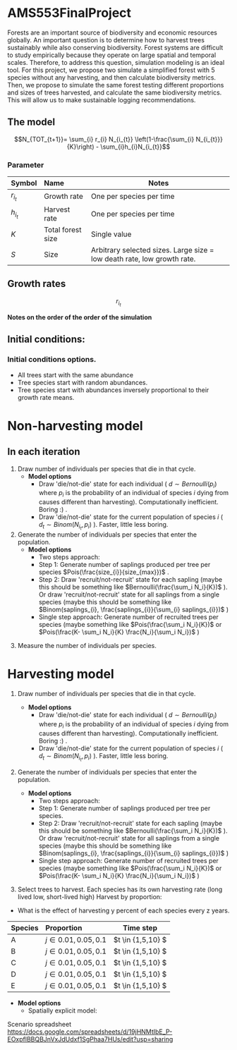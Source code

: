 # AMS553FinalProject

Forests are an important source of biodiversity and economic resources globally. An important question is to determine how to harvest trees sustainably while also conserving biodiversity. Forest systems are difficult to study empirically because they operate on large spatial and temporal scales. Therefore, to address this question, simulation modeling is an ideal tool. For this project, we propose two simulate a simplified forest with 5 species without any harvesting, and then calculate biodiversity metrics. Then, we propose to simulate the same forest testing different proportions and sizes of trees harvested, and calculate the same biodiversity metrics. This will allow us to make sustainable logging recommendations. 

## The model

$$N_{TOT_{t+1}}= \sum_{i} r_{i} N_{i_{t}} \left(1-\frac{\sum_{i} N_{i_{t}}}{K}\right) - \sum_{i}h_{i}N_{i_{t}}$$


### Parameter

| Symbol | Name  | Notes       |
| ------|:------ | ----------- |
|$r_{i_{t}}$| Growth rate | One per species per time |
| $h_{i_{t}}$      | Harvest rate       |   One per species per time          |
| $K$  | Total forest size       |  Single value |
| $S$ | Size | Arbitrary selected sizes. Large size = low death rate, low growth rate.  |


## Growth rates

$$r_{i_{t}}$$


**Notes on the order of the order of the simulation**

## Initial conditions:

### Initial conditions options.
* All trees start with the same abundance
* Tree species start with random abundances.
* Tree species start with abundances inversely proportional to their growth rate means.


# Non-harvesting model

## In each iteration

1. Draw number of individuals per species that die in that cycle.
   * **Model options**
     * Draw 'die/not-die' state for each individual ( $d \sim Bernoulli(p_{i})$ where $p_{i}$ is the probability of an individual of species $i$ dying from causes different than harvesting). Computationally inefficient. Boring :) .
     * Draw 'die/not-die' state for the current population of species $i$ ( $d_{t} \sim Binom(N_{i_{t}},p_{i})$ ). Faster, little less boring.
2. Generate the number of individuals per species that enter the population.
   * **Model options**
     * Two steps approach:
      * Step 1: Generate number of saplings produced per tree per species $Pois(\frac{size_{i}}{size_{max}})$ .
      * Step 2: Draw 'recruit/not-recruit' state for each sapling (maybe this should be something like $Bernoulli(\frac{\sum_i N_i}{K})$ ). Or draw 'recruit/not-recruit' state for all saplings from a single species (maybe this should be something like $Binom(saplings_{i}, \frac{saplings_{i}}{\sum_{i} saplings_{i}})$ )
     *  Single step approach: Generate number of recruited trees per species (maybe something like $Pois(\frac{\sum_i N_i}{K})$ or $Pois(\frac{K- \sum_i N_i}{K} \frac{N_i}{\sum_i N_i})$ )   
     
3) Measure the number of individuals per species.

# Harvesting model


1. Draw number of individuals per species that die in that cycle.
   * **Model options**
     * Draw 'die/not-die' state for each individual ( $d \sim Bernoulli(p_{i})$ where $p_{i}$ is the probability of an individual of species $i$ dying from causes different than harvesting). Computationally inefficient. Boring :) .
     * Draw 'die/not-die' state for the current population of species $i$ ( $d_{t} \sim Binom(N_{i_{t}},p_{i})$ ). Faster, little less boring.
2. Generate the number of individuals per species that enter the population.
   * **Model options**
     * Two steps approach:
      * Step 1: Generate number of saplings produced per tree per species.
      * Step 2: Draw 'recruit/not-recruit' state for each sapling (maybe this should be something like $Bernoulli(\frac{\sum_i N_i}{K})$ ). Or draw 'recruit/not-recruit' state for all saplings from a single species (maybe this should be something like $Binom(saplings_{i}, \frac{saplings_{i}}{\sum_{i} saplings_{i}})$ )
     *  Single step approach: Generate number of recruited trees per species (maybe something like $Pois(\frac{\sum_i N_i}{K})$ or $Pois(\frac{K- \sum_i N_i}{K} \frac{N_i}{\sum_i N_i})$ )   
     
3. Select trees to harvest. 
Each species has its own harvesting rate (long lived low, short-lived high)
Harvest by proportion:
  * What is the effect of harvesting y percent of each species every z years.


| Species | Proportion  | Time step |
| ------|:------ | ----------- |
| A | $j \in {0.01, 0.05, 0.1}$ | $t \in {1,5,10} $ |
| B | $j \in {0.01, 0.05, 0.1}$ | $t \in {1,5,10} $ |
| C | $j \in {0.01, 0.05, 0.1}$ | $t \in {1,5,10} $ |
| D | $j \in {0.01, 0.05, 0.1}$ | $t \in {1,5,10} $ |
| E | $j \in {0.01, 0.05, 0.1}$ | $t \in {1,5,10} $ |



  * **Model options**
    * Spatially explicit model: 


Scenario spreadsheet
https://docs.google.com/spreadsheets/d/19jHNMtIbE_P-EOxpflBBQBJnVxJdUdxf1SgPhaa7HUs/edit?usp=sharing 






